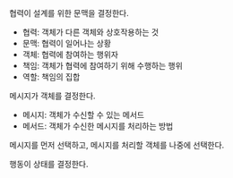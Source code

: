 협력이 설계를 위한 문맥을 결정한다.

- 협력: 객체가 다른 객체와 상호작용하는 것
- 문맥: 협력이 일어나는 상황
- 객체: 협력에 참여하는 행위자
- 책임: 객체가 협력에 참여하기 위해 수행하는 행위
- 역할: 책임의 집합

메시지가 객체를 결정한다.

- 메시지: 객체가 수신할 수 있는 메서드
- 메서드: 객체가 수신한 메시지를 처리하는 방법

메시지를 먼저 선택하고, 메시지를 처리할 객체를 나중에 선택한다.

행동이 상태를 결정한다.
